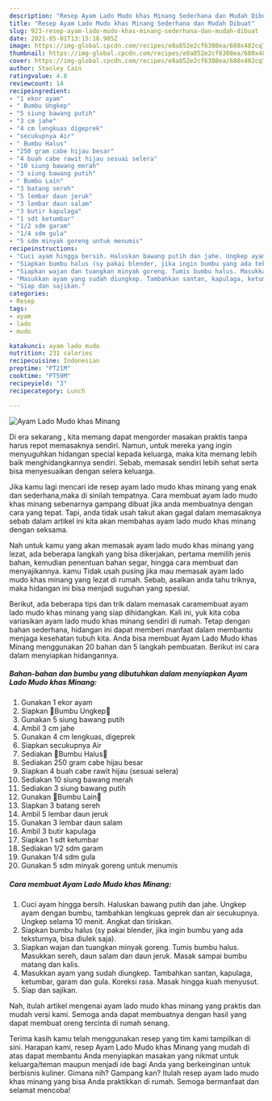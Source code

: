 ```yaml
---
description: "Resep Ayam Lado Mudo khas Minang Sederhana dan Mudah Dibuat"
title: "Resep Ayam Lado Mudo khas Minang Sederhana dan Mudah Dibuat"
slug: 923-resep-ayam-lado-mudo-khas-minang-sederhana-dan-mudah-dibuat
date: 2021-05-01T13:15:18.905Z
image: https://img-global.cpcdn.com/recipes/e8a852e2cf6308ea/680x482cq70/ayam-lado-mudo-khas-minang-foto-resep-utama.jpg
thumbnail: https://img-global.cpcdn.com/recipes/e8a852e2cf6308ea/680x482cq70/ayam-lado-mudo-khas-minang-foto-resep-utama.jpg
cover: https://img-global.cpcdn.com/recipes/e8a852e2cf6308ea/680x482cq70/ayam-lado-mudo-khas-minang-foto-resep-utama.jpg
author: Stanley Cain
ratingvalue: 4.8
reviewcount: 14
recipeingredient:
- "1 ekor ayam"
- " Bumbu Ungkep"
- "5 siung bawang putih"
- "3 cm jahe"
- "4 cm lengkuas digeprek"
- "secukupnya Air"
- " Bumbu Halus"
- "250 gram cabe hijau besar"
- "4 buah cabe rawit hijau sesuai selera"
- "10 siung bawang merah"
- "3 siung bawang putih"
- " Bumbu Lain"
- "3 batang sereh"
- "5 lembar daun jeruk"
- "3 lembar daun salam"
- "3 butir kapulaga"
- "1 sdt ketumbar"
- "1/2 sdm garam"
- "1/4 sdm gula"
- "5 sdm minyak goreng untuk menumis"
recipeinstructions:
- "Cuci ayam hingga bersih. Haluskan bawang putih dan jahe. Ungkep ayam dengan bumbu, tambahkan lengkuas geprek dan air secukupnya. Ungkep selama 10 menit. Angkat dan tiriskan."
- "Siapkan bumbu halus (sy pakai blender, jika ingin bumbu yang ada teksturnya, bisa diulek saja)."
- "Siapkan wajan dan tuangkan minyak goreng. Tumis bumbu halus. Masukkan sereh, daun salam dan daun jeruk. Masak sampai bumbu matang dan kalis."
- "Masukkan ayam yang sudah diungkep. Tambahkan santan, kapulaga, ketumbar, garam dan gula. Koreksi rasa. Masak hingga kuah menyusut."
- "Siap dan sajikan."
categories:
- Resep
tags:
- ayam
- lado
- mudo

katakunci: ayam lado mudo 
nutrition: 231 calories
recipecuisine: Indonesian
preptime: "PT21M"
cooktime: "PT59M"
recipeyield: "3"
recipecategory: Lunch

---
```



![Ayam Lado Mudo khas Minang](https://img-global.cpcdn.com/recipes/e8a852e2cf6308ea/680x482cq70/ayam-lado-mudo-khas-minang-foto-resep-utama.jpg)

Di era  sekarang , kita memang dapat mengorder masakan praktis tanpa harus repot memasaknya sendiri. Namun, untuk mereka yang ingin menyuguhkan hidangan special kepada keluarga, maka kita memang lebih baik menghidangkannya sendiri. Sebab, memasak sendiri lebih sehat serta bisa menyesuaikan dengan selera keluarga.

Jika kamu lagi mencari ide resep ayam lado mudo khas minang yang enak dan sederhana,maka di sinilah tempatnya. Cara membuat ayam lado mudo khas minang  sebenarnya gampang dibuat jika anda membuatnya dengan cara yang tepat. Tapi, anda tidak usah takut akan gagal dalam memasaknya 
sebab dalam artikel ini kita akan membahas ayam lado mudo khas minang dengan seksama.  



Nah untuk kamu yang akan memasak ayam lado mudo khas minang yang lezat, ada beberapa langkah yang bisa dikerjakan, pertama memilih jenis bahan, kemudian penentuan bahan segar, hingga cara membuat dan menyajikannya. kamu Tidak usah pusing jika mau memasak ayam lado mudo khas minang yang lezat di rumah. Sebab, asalkan anda  tahu triknya, maka hidangan ini bisa menjadi suguhan yang spesial.

Berikut, ada beberapa tips dan trik dalam memasak caramembuat ayam lado mudo khas minang yang siap dihidangkan. Kali ini, yuk kita coba variasikan ayam lado mudo khas minang sendiri di rumah. Tetap dengan bahan sederhana, hidangan ini dapat memberi manfaat dalam membantu menjaga kesehatan tubuh kita. Anda bisa membuat Ayam Lado Mudo khas Minang menggunakan 20 bahan dan 5 langkah pembuatan. Berikut ini cara dalam menyiapkan hidangannya.

<!--inarticleads1-->

##### Bahan-bahan dan bumbu yang dibutuhkan dalam menyiapkan Ayam Lado Mudo khas Minang:

1. Gunakan 1 ekor ayam
1. Siapkan  🍁Bumbu Ungkep🍁
1. Gunakan 5 siung bawang putih
1. Ambil 3 cm jahe
1. Gunakan 4 cm lengkuas, digeprek
1. Siapkan secukupnya Air
1. Sediakan  🍁Bumbu Halus🍁
1. Sediakan 250 gram cabe hijau besar
1. Siapkan 4 buah cabe rawit hijau (sesuai selera)
1. Sediakan 10 siung bawang merah
1. Sediakan 3 siung bawang putih
1. Gunakan  🍁Bumbu Lain🍁
1. Siapkan 3 batang sereh
1. Ambil 5 lembar daun jeruk
1. Gunakan 3 lembar daun salam
1. Ambil 3 butir kapulaga
1. Siapkan 1 sdt ketumbar
1. Sediakan 1/2 sdm garam
1. Gunakan 1/4 sdm gula
1. Gunakan 5 sdm minyak goreng untuk menumis




<!--inarticleads2-->

##### Cara membuat Ayam Lado Mudo khas Minang:

1. Cuci ayam hingga bersih. Haluskan bawang putih dan jahe. Ungkep ayam dengan bumbu, tambahkan lengkuas geprek dan air secukupnya. Ungkep selama 10 menit. Angkat dan tiriskan.
1. Siapkan bumbu halus (sy pakai blender, jika ingin bumbu yang ada teksturnya, bisa diulek saja).
1. Siapkan wajan dan tuangkan minyak goreng. Tumis bumbu halus. Masukkan sereh, daun salam dan daun jeruk. Masak sampai bumbu matang dan kalis.
1. Masukkan ayam yang sudah diungkep. Tambahkan santan, kapulaga, ketumbar, garam dan gula. Koreksi rasa. Masak hingga kuah menyusut.
1. Siap dan sajikan.




Nah, itulah artikel mengenai  ayam lado mudo khas minang  yang praktis dan mudah versi kami. Semoga anda dapat membuatnya dengan hasil yang dapat membuat oreng tercinta di rumah senang. 

Terima kasih kamu telah menggunakan resep yang tim kami tampilkan di sini. Harapan kami, resep  Ayam Lado Mudo khas Minang yang mudah di atas dapat membantu Anda menyiapkan masakan yang nikmat untuk keluarga/teman maupun menjadi ide bagi Anda yang berkeinginan untuk berbisnis kuliner. Gimana nih? Gampang kan? Itulah resep ayam lado mudo khas minang yang bisa Anda praktikkan di rumah. Semoga bermanfaat dan selamat mencoba!

